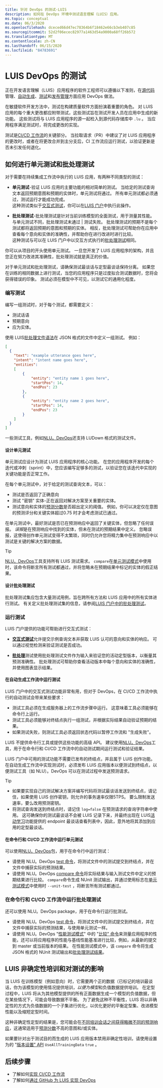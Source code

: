 ```yaml
---
title: 针对 DevOps 的测试-LUIS
description: 如何在 DevOps 环境中测试语言理解（LUIS）应用。
ms.topic: conceptual
ms.date: 06/3/2020
ms.openlocfilehash: dceced66d47ec78364b6f18462e66cb3eb407c85
ms.sourcegitcommit: 52d2f06ecec82977a1463d54a9000a68ff26b572
ms.translationtype: MT
ms.contentlocale: zh-CN
ms.lasthandoff: 06/15/2020
ms.locfileid: "84783691"
---
```

# <a name="testing-for-luis-devops"></a>LUIS DevOps 的测试

正在开发语言理解（LUIS）应用程序的软件工程师可以遵循以下准则，在[源代码](luis-concept-devops-sourcecontrol.md)管理、[自动生成](luis-concept-devops-automation.md)、[测试](luis-concept-devops-testing.md)和[发布管理](luis-concept-devops-automation.md#release-management)方面应用 DevOps 做法。

在敏捷软件开发方法中，测试在构建质量软件方面扮演着重要的角色。 对 LUIS 应用的每个重大更改都应附带测试，这些测试旨在测试开发人员在应用中生成的新功能。 这些测试将与 LUIS 应用程序的源一起检入到源代码存储库中 `.lu` 。 当应用程序满足测试时，将完成更改的实现。

测试是[CI/CD 工作流](luis-concept-devops-automation.md)的关键部分。 当拉取请求（PR）中建议了对 LUIS 应用程序的更改时，或者在将更改合并到主分支后，CI 工作流应运行测试，以验证更新是否未引发任何退化。

## <a name="how-to-do-unit-testing-and-batch-testing"></a>如何进行单元测试和批处理测试

对于需要在持续集成工作流中执行的 LUIS 应用，有两种不同类型的测试：

- **单元测试**-验证 LUIS 应用的主要功能的相对简单的测试。 当给定的测试查询文本返回预期意图和预期的实体时，单元测试将通过。 所有单元测试都必须通过，测试运行才能成功完成。  
这种测试类似于[交互式测试](https://docs.microsoft.com/azure/cognitive-services/luis/luis-concept-test)，你可以在[LUIS 门户](https://www.luis.ai/)中执行此操作。

- **批处理测试**-批处理测试是针对当前训练模型的全面测试，用于测量其性能。 与单元测试不同，批处理测试未通过 | 测试失败。 批处理测试的预期不是每个测试都将返回预期的意图和预期的实体。 相反，批处理测试可帮助你在应用中查看每个意向和实体的准确性，并帮助你在进行改进时进行比较。  
这种测试与可以在 LUIS 门户中以交互方式执行的[批处理测试](https://docs.microsoft.com/azure/cognitive-services/luis/luis-concept-batch-test)相同。

你可以从项目的开头使用单元测试。 一旦您开发了 LUIS 应用程序的架构，并且您正在努力改进其准确性，批处理测试就是真正的价值。

对于单元测试和批处理测试，请确保测试最谈话与定型最谈话保持分离。 如果您在训练的相同数据上进行测试，当您的应用程序只是过度拟合测试数据时，您将会获得错误的印象。 测试必须在模型中不可见，以测试它的通用化程度。

### <a name="writing-tests"></a>编写测试

编写一组测试时，对于每个测试，都需要定义：

* 测试话语
* 预期意向
* 应为实体。

使用 LUIS[批处理文件语法](https://docs.microsoft.com/azure/cognitive-services/luis/luis-concept-batch-test#batch-syntax-template-for-intents-with-entities)在 JSON 格式的文件中定义一组测试。 例如：

```JSON
[
  {
    "text": "example utterance goes here",
    "intent": "intent name goes here",
    "entities":
    [
        {
            "entity": "entity name 1 goes here",
            "startPos": 14,
            "endPos": 23
        },
        {
            "entity": "entity name 2 goes here",
            "startPos": 14,
            "endPos": 23
        }
    ]
  }
]
```

一些测试工具，例如[NLU。DevOps](https://github.com/microsoft/NLU.DevOps)还支持 LUDown 格式的测试文件。

#### <a name="designing-unit-tests"></a>设计单元测试

单元测试应设计为测试 LUIS 应用程序的核心功能。 在您的应用程序开发的每个迭代或冲刺（sprint）中，您应该编写足够多的测试，以验证您在该迭代中实现的关键功能是否正常工作。

在每个单元测试中，对于给定的测试查询文本，可以：

* 测试是否返回了正确意向
* 测试 "密钥" 实体-正在返回对解决方案至关重要的实体。
* 测试意向和实体的[预测分数](https://docs.microsoft.com/azure/cognitive-services/luis/luis-concept-prediction-score)是否超出定义的阈值。 例如，你可以决定仅在意图的预测评分和关键实体超过0.75 时才会考虑测试已通过。

在单元测试中，最好测试是否已在预测响应中返回了关键实体，但忽略了任何误报。 *误报*是在预测响应中找到的实体，但未在测试的预期结果中定义。 忽略误报，这使得创作单元测试变得不太繁琐，同时仍允许您将精力集中在预测响应中以测试是关键的解决方案的数据。

> [!TIP]
> [NLU。DevOps](https://github.com/microsoft/NLU.DevOps)工具支持所有 LUIS 测试需求。 `compare`在[单元测试模式](https://github.com/microsoft/NLU.DevOps/blob/master/docs/Analyze.md#unit-test-mode)中使用时，该命令将断言所有测试都通过，并将忽略未在预期结果中标记的实体的假正结果。

#### <a name="designing-batch-tests"></a>设计批处理测试

批处理测试集应包含大量测试用例，旨在跨所有方法和 LUIS 应用中的所有实体进行测试。 有关定义批处理测试集的信息，请参阅[LUIS 门户中的批处理测试](https://docs.microsoft.com/azure/cognitive-services/luis/luis-concept-batch-test)。

### <a name="running-tests"></a>运行测试

LUIS 门户提供的功能可帮助进行交互式测试：

* [**交互式测试**](https://docs.microsoft.com/azure/cognitive-services/luis/luis-concept-test)允许提交示例查询文本并获取 LUIS 认可的意向和实体的响应。 可以通过视觉检测来验证测试是否成功。

* [**批处理**](https://docs.microsoft.com/azure/cognitive-services/luis/luis-concept-batch-test)测试使用批处理测试文件作为输入来验证您的活动定型版本，以衡量其预测准确性。 批处理测试可帮助你查看活动版本中每个意向和实体的准确性，并使用图表显示结果。

#### <a name="running-tests-in-an-automated-build-workflow"></a>在自动生成工作流中运行测试

LUIS 门户中的交互式测试功能非常有用，但对于 DevOps，在 CI/CD 工作流中执行的自动测试会带来某些要求：

* 测试工具必须在生成服务器上的工作流步骤中运行。 这意味着工具必须能够在命令行上运行。
* 测试工具必须能够对终结点执行一组测试，并根据实际结果自动验证预期的结果。
* 如果测试失败，则测试工具必须返回状态代码以暂停工作流和 "生成失败"。

LUIS 不提供命令行工具或提供这些功能的高级 API。 建议使用[NLU。DevOps](https://github.com/microsoft/NLU.DevOps)工具，用于在命令行和 CI/CD 工作流中的自动测试期间运行测试和验证结果。

LUIS 门户中可用的测试功能不需要已发布的终结点，并且属于 LUIS 创作功能。 在自动生成工作流中实现测试时，必须发布 LUIS 应用版本以便测试到终结点，以便测试工具（如 NLU）。DevOps 可以在测试过程中发送预测请求。

> [!TIP]
> * 如果要实现自己的测试解决方案并编写代码将测试最谈话发送到终结点，请记住，如果使用 LUIS 创作密钥，则允许的事务速率仅限5TPS。 要么限制发送速率，要么改用预测密钥。
> * 将测试查询发送到终结点时，请记住 `log=false` 在预测请求的查询字符串中使用。 这可确保你的测试最谈话不会被 LUIS 记录下来，并最终出现在 LUIS[活动学习](https://docs.microsoft.com/azure/cognitive-services/luis/luis-concept-review-endpoint-utterances)功能提供的 endpoint 最谈话查看列表中，因此，意外地将其添加到应用的定型最谈话。

#### <a name="running-unit-tests-at-the-command-line-and-in-cicd-workflows"></a>在命令行和 CI/CD 工作流中运行单元测试

可以使用[NLU。DevOps](https://github.com/microsoft/NLU.DevOps)包，用于在命令行中运行测试：

* 请使用 NLU。DevOps [test 命令](https://github.com/microsoft/NLU.DevOps/blob/master/docs/Test.md)，将测试文件中的测试提交到终结点，并在文件中捕获实际的预测结果。
* 请使用 NLU。DevOps [compare 命令](https://github.com/microsoft/NLU.DevOps/blob/master/docs/Analyze.md)将实际结果与输入测试文件中定义的预期结果进行比较。 `compare`命令生成 NUnit 测试输出，并通过使用标志在[单元测试模式](https://github.com/microsoft/NLU.DevOps/blob/master/docs/Analyze.md#unit-test-mode)中使用时 `--unit-test` ，将断言所有测试都通过。

### <a name="running-batch-tests-at-the-command-line-and-in-cicd-workflows"></a>在命令行和 CI/CD 工作流中运行批处理测试

还可以使用 NLU。DevOps package，用于在命令行运行批测试。

* 请使用 NLU。DevOps [test 命令](https://github.com/microsoft/NLU.DevOps/blob/master/docs/Test.md)，将测试文件中的测试提交到终结点，并在文件中捕获实际的预测结果，与使用单元测试一样。
* 请使用 NLU。DevOps "[性能测试模式](https://github.com/microsoft/NLU.DevOps/blob/master/docs/Analyze.md#performance-test-mode)" 中的 "[比较" 命令](https://github.com/microsoft/NLU.DevOps/blob/master/docs/Analyze.md)来测量应用程序的性能，还可以将应用程序的性能与基线性能基准进行比较，例如，从最新的提交到 master 或当前版本的结果。 在性能测试模式中，该 `compare` 命令将生成 JSON 格式的 NUnit 测试输出和[批处理测试结果](https://docs.microsoft.com/azure/cognitive-services/luis/luis-glossary#batch-test)。

## <a name="luis-non-deterministic-training-and-the-effect-on-testing"></a>LUIS 非确定性培训和对测试的影响

当 LUIS 在训练模型（例如意向）时，它需要两个正的数据（已标记的培训最谈话，你为该模型的使用情况提供培训，*以便为模型*和负值数据提供培训。 在定型过程中，LUIS 将从为其他模型提供的所有正面数据生成一个模型的负值数据，但在某些情况下，可能会导致数据不平衡。 为了避免这种不平衡性，LUIS 将以非确定性的方式为负值数据的一个子集进行优化，以优化更好的平衡定型集、改进模型性能以及缩短定型时间。

这种非确定性定型的结果是，您可能会在[不同培训会话之间获得略微不同的预测响应](https://docs.microsoft.com/azure/cognitive-services/luis/luis-concept-prediction-score)，这通常适用于[预测分数](https://docs.microsoft.com/azure/cognitive-services/luis/luis-concept-prediction-score)不高的意图和/或实体。

如果要针对出于测试目的而生成的 LUIS 应用版本禁用非确定性培训，请使用设置为的 "[版本设置" API](https://westus.dev.cognitive.microsoft.com/docs/services/5890b47c39e2bb17b84a55ff/operations/versions-update-application-version-settings) `UseAllTrainingData` `true` 。

## <a name="next-steps"></a>后续步骤

* 了解如何[实现 CI/CD 工作流](luis-concept-devops-automation.md)
* 了解如何[通过 GitHub 为 LUIS 实现 DevOps](luis-how-to-devops-with-github.md)